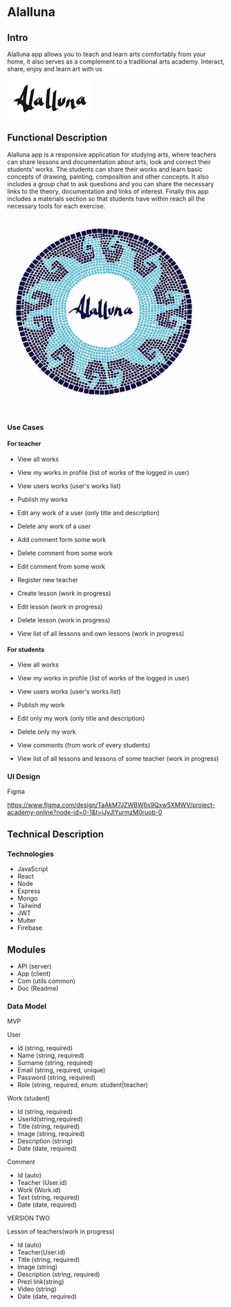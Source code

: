 # Alalluna


## Intro

Alalluna app allows you to teach and learn arts comfortably from your home, it also serves as a complement to a traditional arts academy. Interact, share, enjoy and learn art with us

![](./logo.png)

## Functional Description

Alalluna  app is a responsive application for studying arts, where teachers can share lessons and documentation about arts, look and correct their students' works. The students can share their works and learn basic concepts of drawing, painting, composition and other concepts. It also includes a group chat to ask questions and you can share the necessary links to the theory, documentation and links of interest. Finally this app includes a materials section so that students have within reach all the necessary tools for each exercise.

![](./logo2.jpg)

### Use Cases

#### For teacher

- View all works
- View my works in profile (list of works of the logged in user)
- View users works (user's works list)
- Publish my works
- Edit any work of a user (only title and description)
- Delete any work of a user
- Add comment form some work
- Delete comment from some work
- Edit comment from some work
- Register new teacher


- Create lesson (work in progress)
- Edit lesson (work in progress)
- Delete lesson (work in progress) 
- View list of all lessons and own lessons (work in progress)

#### For students

- View all works
- View my works in profile (list of works of the logged in user)
- View users works (user's works list)
- Publish my work
- Edit only my work (only title and description)
- Delete only my work
- View comments (from work of every students)


- View list of all lessons and lessons of some teacher (work in progress)

### UI Design

Figma

https://www.figma.com/design/TaAkM7JZWBW6s9Qxw5XMWV/project-academy-online?node-id=0-1&t=jJyJlYurmzM0ruob-0

## Technical Description

### Technologies

- JavaScript
- React
- Node
- Express
- Mongo
- Tailwind
- JWT
- Multer
- Firebase

## Modules

- API (server)
- App (client)
- Com (utils common)
- Doc (Readme)

### Data Model

MVP

User
- Id (string, required)
- Name (string, required)
- Surname (string, required)
- Email (string, required, unique)
- Password (string, required)
- Role (string, required, enum: student|teacher)

Work (student)
- Id (string, required)
- UserId(string,required)
- Title (string, required)
- Image (string, required)
- Description (string)
- Date (date, required)

Comment
- Id (auto)
- Teacher (User.id)
- Work (Work.id)
- Text (string, required)
- Date (date, required)

VERSION TWO 

Lesson of teachers(work in progress)
- Id (auto)
- Teacher(User.id)
- Title (string, required)
- Image (string)
- Description (string, required)
- Prezi link(string)
- Video (string)
- Date (date, required)
